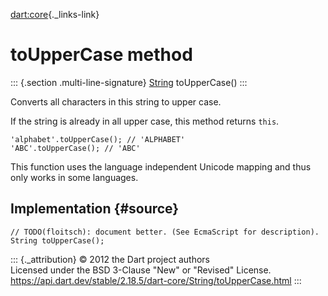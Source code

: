 [dart:core](../../dart-core/dart-core-library){._links-link}

toUpperCase method
==================

::: {.section .multi-line-signature}
[String](../string-class) toUpperCase()
:::

Converts all characters in this string to upper case.

If the string is already in all upper case, this method returns `this`.

``` {.language-dart data-language="dart"}
'alphabet'.toUpperCase(); // 'ALPHABET'
'ABC'.toUpperCase(); // 'ABC'
```

This function uses the language independent Unicode mapping and thus
only works in some languages.

Implementation {#source}
--------------

``` {.language-dart data-language="dart"}
// TODO(floitsch): document better. (See EcmaScript for description).
String toUpperCase();
```

::: {._attribution}
© 2012 the Dart project authors\
Licensed under the BSD 3-Clause \"New\" or \"Revised\" License.\
<https://api.dart.dev/stable/2.18.5/dart-core/String/toUpperCase.html>
:::

